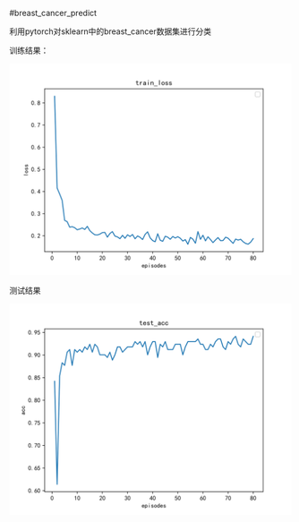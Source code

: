 #breast_cancer_predict

利用pytorch对sklearn中的breast_cancer数据集进行分类

训练结果：

<img src='train_loss.svg'>

测试结果

<img src='test_acc.svg'>